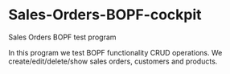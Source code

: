 # Sales-Orders-BOPF-cockpit
Sales Orders BOPF test program

In this program we test BOPF functionality CRUD operations. We create/edit/delete/show sales orders, customers and products.

